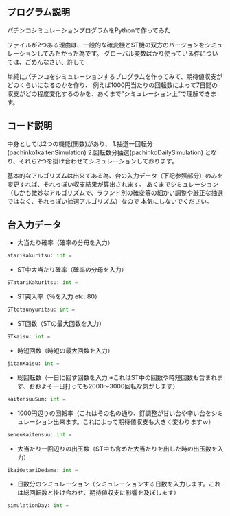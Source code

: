 ## プログラム説明
パチンコシミュレーションプログラムをPythonで作ってみた

ファイルが2つある理由は、一般的な確変機とST機の双方のバージョンをシミュレーションしてみたかった為です。
グローバル変数ばかり使っている件については、ごめんなさい、許して

単純にパチンコをシミュレーションするプログラムを作ってみて、期待値収支がどのくらいになるのかを作り、
例えば1000円当たりの回転数によって7日間の収支がどの程度変化するのかを、あくまで”シミュレーション上”で理解できます。

## コード説明
中身としては2つの機能(関数)があり、
1.抽選一回転分(pachinko1kaitenSimulation)
2.回転数分抽選(pachinkoDailySimulation)
となり、それら2つを掛け合わせてシミュレーションしております。

基本的なアルゴリズムは出来てある為、台の入力データ（下記参照部分）のみを変更すれば、それっぽい収支結果が算出されます。
あくまでシミュレーション（しかも微妙なアルゴリズムで、ラウンド別の確変等の細かい調整や厳正な抽選ではなく、それっぽい抽選アルゴリズム）なので
本気にしないでください。

## 台入力データ
 - 大当たり確率（確率の分母を入力）
 ```python
atariKakuritsu: int =
```
 - ST中大当たり確率（確率の分母を入力）
  ```python
STatariKakuritsu: int = 
```
 - ST突入率（％を入力 etc: 80）
  ```python
STtotsunyuritsu: int = 
```
 - ST回数（STの最大回数を入力）
  ```python
STkaisu: int = 
```
 - 時短回数（時短の最大回数を入力）
  ```python
jitanKaisu: int = 
```   
 - 総回転数（一日に回す回数を入力 ※これはST中の回数や時短回数も含まれます、おおよそ一日打っても2000～3000回転な気がします）
  ```python
kaitensuuSum: int =
```    
 - 1000円辺りの回転率（これはその名の通り、釘調整が甘い台や辛い台をシミュレーション出来ます。これによって期待値収支も大きく変わりますｗ）
  ```python
senenKaitensuu: int =
```    
 - 大当たり一回辺りの出玉数（ST中も含めた大当たりを出した時の出玉数を入力）
  ```python
ikaiOatariDedama: int =
```    
 - 日数分のシミュレーション（シミュレーションする日数を入力します。これは総回転数と掛け合わせ、期待値収支に影響を及ぼします）
  ```python
 simulationDay: int =
```    
